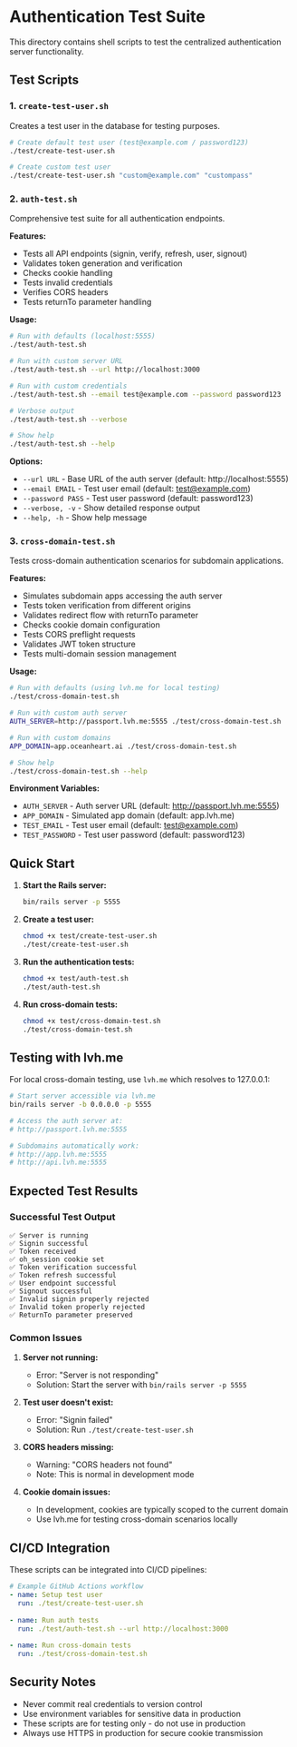 # Authentication Test Suite

This directory contains shell scripts to test the centralized authentication server functionality.

## Test Scripts

### 1. `create-test-user.sh`
Creates a test user in the database for testing purposes.

```bash
# Create default test user (test@example.com / password123)
./test/create-test-user.sh

# Create custom test user
./test/create-test-user.sh "custom@example.com" "custompass"
```

### 2. `auth-test.sh`
Comprehensive test suite for all authentication endpoints.

**Features:**
- Tests all API endpoints (signin, verify, refresh, user, signout)
- Validates token generation and verification
- Checks cookie handling
- Tests invalid credentials
- Verifies CORS headers
- Tests returnTo parameter handling

**Usage:**
```bash
# Run with defaults (localhost:5555)
./test/auth-test.sh

# Run with custom server URL
./test/auth-test.sh --url http://localhost:3000

# Run with custom credentials
./test/auth-test.sh --email test@example.com --password password123

# Verbose output
./test/auth-test.sh --verbose

# Show help
./test/auth-test.sh --help
```

**Options:**
- `--url URL` - Base URL of the auth server (default: http://localhost:5555)
- `--email EMAIL` - Test user email (default: test@example.com)
- `--password PASS` - Test user password (default: password123)
- `--verbose, -v` - Show detailed response output
- `--help, -h` - Show help message

### 3. `cross-domain-test.sh`
Tests cross-domain authentication scenarios for subdomain applications.

**Features:**
- Simulates subdomain apps accessing the auth server
- Tests token verification from different origins
- Validates redirect flow with returnTo parameter
- Checks cookie domain configuration
- Tests CORS preflight requests
- Validates JWT token structure
- Tests multi-domain session management

**Usage:**
```bash
# Run with defaults (using lvh.me for local testing)
./test/cross-domain-test.sh

# Run with custom auth server
AUTH_SERVER=http://passport.lvh.me:5555 ./test/cross-domain-test.sh

# Run with custom domains
APP_DOMAIN=app.oceanheart.ai ./test/cross-domain-test.sh

# Show help
./test/cross-domain-test.sh --help
```

**Environment Variables:**
- `AUTH_SERVER` - Auth server URL (default: http://passport.lvh.me:5555)
- `APP_DOMAIN` - Simulated app domain (default: app.lvh.me)
- `TEST_EMAIL` - Test user email (default: test@example.com)
- `TEST_PASSWORD` - Test user password (default: password123)

## Quick Start

1. **Start the Rails server:**
   ```bash
   bin/rails server -p 5555
   ```

2. **Create a test user:**
   ```bash
   chmod +x test/create-test-user.sh
   ./test/create-test-user.sh
   ```

3. **Run the authentication tests:**
   ```bash
   chmod +x test/auth-test.sh
   ./test/auth-test.sh
   ```

4. **Run cross-domain tests:**
   ```bash
   chmod +x test/cross-domain-test.sh
   ./test/cross-domain-test.sh
   ```

## Testing with lvh.me

For local cross-domain testing, use `lvh.me` which resolves to 127.0.0.1:

```bash
# Start server accessible via lvh.me
bin/rails server -b 0.0.0.0 -p 5555

# Access the auth server at:
# http://passport.lvh.me:5555

# Subdomains automatically work:
# http://app.lvh.me:5555
# http://api.lvh.me:5555
```

## Expected Test Results

### Successful Test Output
```
✅ Server is running
✅ Signin successful
✅ Token received
✅ oh_session cookie set
✅ Token verification successful
✅ Token refresh successful
✅ User endpoint successful
✅ Signout successful
✅ Invalid signin properly rejected
✅ Invalid token properly rejected
✅ ReturnTo parameter preserved
```

### Common Issues

1. **Server not running:**
   - Error: "Server is not responding"
   - Solution: Start the server with `bin/rails server -p 5555`

2. **Test user doesn't exist:**
   - Error: "Signin failed"
   - Solution: Run `./test/create-test-user.sh`

3. **CORS headers missing:**
   - Warning: "CORS headers not found"
   - Note: This is normal in development mode

4. **Cookie domain issues:**
   - In development, cookies are typically scoped to the current domain
   - Use lvh.me for testing cross-domain scenarios locally

## CI/CD Integration

These scripts can be integrated into CI/CD pipelines:

```yaml
# Example GitHub Actions workflow
- name: Setup test user
  run: ./test/create-test-user.sh
  
- name: Run auth tests
  run: ./test/auth-test.sh --url http://localhost:3000
  
- name: Run cross-domain tests
  run: ./test/cross-domain-test.sh
```

## Security Notes

- Never commit real credentials to version control
- Use environment variables for sensitive data in production
- These scripts are for testing only - do not use in production
- Always use HTTPS in production for secure cookie transmission